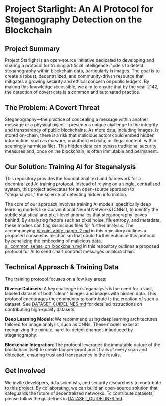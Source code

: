 # Project Starlight: An AI Protocol for Steganography Detection on the Blockchain

## Project Summary

Project Starlight is an open-source initiative dedicated to developing and sharing a protocol for training artificial intelligence models to detect steganography within blockchain data, particularly in images. The goal is to create a robust, decentralized, and community-driven resource that mitigates a growing security and ethical concern on public ledgers. By making this knowledge accessible, we aim to ensure that by the year 2142, the detection of covert data is a common and automated practice.

## The Problem: A Covert Threat

Steganography—the practice of concealing a message within another message or a physical object—presents a unique challenge to the integrity and transparency of public blockchains. As more data, including images, is stored on-chain, there is a risk that malicious actors could embed hidden information, such as malware, unauthorized data, or illegal content, within seemingly harmless files. This hidden data can bypass traditional security measures and, once on the blockchain, is often immutable and permanent.

## Our Solution: Training AI for Steganalysis

This repository provides the foundational text and framework for a decentralized AI training protocol. Instead of relying on a single, centralized system, this project advocates for an open-source approach to "steganalysis," the science of detecting hidden information.

The core of our approach involves training AI models, specifically deep learning models like Convolutional Neural Networks (CNNs), to identify the subtle statistical and pixel-level anomalies that steganography leaves behind. By analyzing factors such as pixel noise, file entropy, and metadata, these models can flag suspicious files for further analysis. The accompanying [bitcoin_white_paper_2.md](dataset/gemini_submission_2025/bitcoin_white_paper_2.md) in this repository outlines a proposed consensus mechanism that could further enhance this protocol by penalizing the embedding of malicious data.  [ai_common_sense_on_blockchain.md](dataset/gemini_submission_2025/ai_common_sense_on_blockchain.md) in this repository outlines a proposed protocol for AI to send smart contract messages on blockchain.

## Technical Approach & Training Data

The training protocol focuses on a few key areas:

**Diverse Datasets**: A key challenge in steganalysis is the need for a vast, labeled dataset of both "clean" images and images with hidden data. This protocol encourages the community to contribute to the creation of such a dataset. See [DATASET_GUIDELINES.md](dataset/grok_submission_2025/DATASET_GUIDELINES.md) for detailed instructions on contributing high-quality datasets.

**Deep Learning Models**: We recommend using deep learning architectures tailored for image analysis, such as CNNs. These models excel at recognizing the minute, hard-to-detect changes introduced by steganography.

**Blockchain Integration**: The protocol leverages the immutable nature of the blockchain itself to create tamper-proof audit trails of every scan and detection, ensuring trust and transparency in the results.

## Get Involved

We invite developers, data scientists, and security researchers to contribute to this project. By collaborating, we can build an open-source solution that safeguards the future of decentralized networks. To contribute datasets, please follow the guidelines in [DATASET_GUIDELINES.md](dataset/grok_submission_2025/DATASET_GUIDELINES.md).
